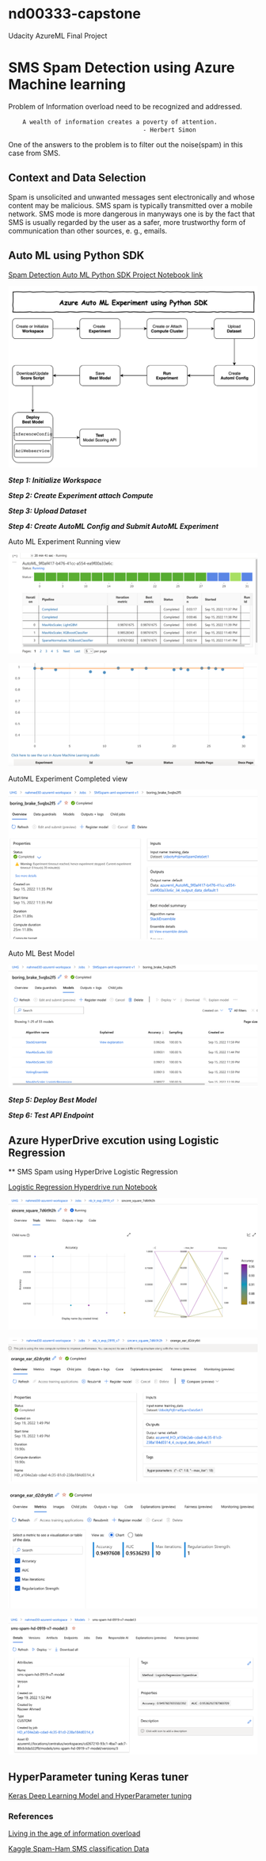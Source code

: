 # nd00333-capstone
Udacity AzureML Final Project

# SMS Spam Detection using Azure Machine learning

Problem of Information overload need to be recognized and addressed.

        A wealth of information creates a poverty of attention. 
                                          - Herbert Simon

One of the answers to the problem is to filter out the noise(spam) in this case from SMS.


## Context and Data Selection

Spam is unsolicited and unwanted messages sent electronically  and whose content may be malicious. SMS spam is typically transmitted over a mobile network. SMS mode is more dangerous in manyways one is by the fact that SMS is usually regarded by the user as a safer, more trustworthy form of communication than other sources, e. g., emails.





## Auto ML using Python SDK


[Spam Detection Auto ML Python SDK Project Notebook link](https://github.com/Nazeer2013/nd00333-capstone/blob/master/finalproject/notebook-smsspam-automl-0915-v1.ipynb)

![AutoML SDK Architecture Flow](https://github.com/Nazeer2013/nd00333-capstone/blob/master/finalproject/automl_images/AutoMLArchitectuerFlow.png)

***Step 1: Initialize Workspace***



***Step 2: Create Experiment attach Compute***



***Step 3: Upload Dataset***



***Step 4: Create AutoML Config and Submit AutoML Experiment***



Auto ML Experiment Running view

![Auto ML Experiment Running view](https://github.com/Nazeer2013/nd00333-capstone/blob/master/finalproject/automl_images/smsspam_aml_exp_v1_3.png)

![Auto ML Step 4](https://github.com/Nazeer2013/nd00333-capstone/blob/master/finalproject/automl_images/smsspam_aml_exp_v1_4.png)

AutoML Experiment Completed view

![AutoML Experiment Completed view](https://github.com/Nazeer2013/nd00333-capstone/blob/master/finalproject/automl_images/smsspam_aml_exp_v1.png)

Auto ML Best Model

![Auto ML Best Model](https://github.com/Nazeer2013/nd00333-capstone/blob/master/finalproject/automl_images/smsspam_aml_exp_v1_2.png)


***Step 5: Deploy Best Model***




***Step 6: Test API Endpoint***






## Azure HyperDrive excution using Logistic Regression

** SMS Spam using HyperDrive Logistic Regression 

[Logistic Regression Hyperdrive run Notebook](https://github.com/Nazeer2013/nd00333-capstone/blob/master/finalproject/nb-lr-0919-v7.ipynb)

![](https://github.com/Nazeer2013/nd00333-capstone/blob/master/finalproject/hyperdrive_images/LogReg_Hperdrive_Hyperparam_Results.png)

![](https://github.com/Nazeer2013/nd00333-capstone/blob/master/finalproject/hyperdrive_images/LogReg_Hperdrive_Hyperparam_BestRun.png)

![](https://github.com/Nazeer2013/nd00333-capstone/blob/master/finalproject/hyperdrive_images/LogReg_Hyperparam_BestrunPerf.png)

![](https://github.com/Nazeer2013/nd00333-capstone/blob/master/finalproject/hyperdrive_images/RegisteredBestModel.png)


## HyperParameter tuning Keras tuner

[Keras Deep Learning Model and HyperParameter tuning](https://github.com/Nazeer2013/nd00333-capstone/blob/master/finalproject/TFKerasHyperParameterV2.ipynb)



### References

[Living in the age of information overload](https://tom-stevenson.medium.com/we-are-living-in-the-age-of-information-overload-720ea5d31afb)

[Kaggle Spam-Ham SMS classification Data](https://www.kaggle.com/code/rumbleftw/beginner-friendly-spam-ham-sms-classification/data?select=spam.csv)
